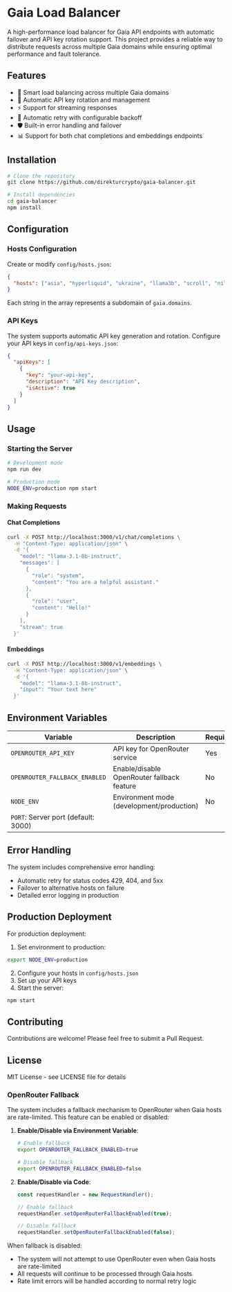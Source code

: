 # Gaia Load Balancer

A high-performance load balancer for Gaia API endpoints with automatic failover and API key rotation support. This project provides a reliable way to distribute requests across multiple Gaia domains while ensuring optimal performance and fault tolerance.

## Features

- 🔄 Smart load balancing across multiple Gaia domains
- 🔑 Automatic API key rotation and management
- ⚡ Support for streaming responses
- 🔁 Automatic retry with configurable backoff
- 🛡️ Built-in error handling and failover
- 📊 Support for both chat completions and embeddings endpoints

## Installation

```bash
# Clone the repository
git clone https://github.com/direkturcrypto/gaia-balancer.git

# Install dependencies
cd gaia-balancer
npm install
```

## Configuration

### Hosts Configuration
Create or modify `config/hosts.json`:
```json
{
  "hosts": ["asia", "hyperliquid", "ukraine", "llama3b", "scroll", "nillion"]
}
```
Each string in the array represents a subdomain of `gaia.domains`.

### API Keys
The system supports automatic API key generation and rotation. Configure your API keys in `config/api-keys.json`:
```json
{
  "apiKeys": [
    {
      "key": "your-api-key",
      "description": "API Key description",
      "isActive": true
    }
  ]
}
```

## Usage

### Starting the Server
```bash
# Development mode
npm run dev

# Production mode
NODE_ENV=production npm start
```

### Making Requests

#### Chat Completions
```bash
curl -X POST http://localhost:3000/v1/chat/completions \
  -H "Content-Type: application/json" \
  -d '{
    "model": "llama-3.1-8b-instruct",
    "messages": [
      {
        "role": "system",
        "content": "You are a helpful assistant."
      },
      {
        "role": "user",
        "content": "Hello!"
      }
    ],
    "stream": true
  }'
```

#### Embeddings
```bash
curl -X POST http://localhost:3000/v1/embeddings \
  -H "Content-Type: application/json" \
  -d '{
    "model": "llama-3.1-8b-instruct",
    "input": "Your text here"
  }'
```

## Environment Variables

| Variable | Description | Required | Default |
|----------|-------------|----------|---------|
| `OPENROUTER_API_KEY` | API key for OpenRouter service | Yes | - |
| `OPENROUTER_FALLBACK_ENABLED` | Enable/disable OpenRouter fallback feature | No | false |
| `NODE_ENV` | Environment mode (development/production) | No | development |
| `PORT`: Server port (default: 3000)

## Error Handling

The system includes comprehensive error handling:
- Automatic retry for status codes 429, 404, and 5xx
- Failover to alternative hosts on failure
- Detailed error logging in production

## Production Deployment

For production deployment:

1. Set environment to production:
```bash
export NODE_ENV=production
```

2. Configure your hosts in `config/hosts.json`
3. Set up your API keys
4. Start the server:
```bash
npm start
```

## Contributing

Contributions are welcome! Please feel free to submit a Pull Request.

## License

MIT License - see LICENSE file for details

### OpenRouter Fallback

The system includes a fallback mechanism to OpenRouter when Gaia hosts are rate-limited. This feature can be enabled or disabled:

1. **Enable/Disable via Environment Variable**:
   ```bash
   # Enable fallback
   export OPENROUTER_FALLBACK_ENABLED=true
   
   # Disable fallback
   export OPENROUTER_FALLBACK_ENABLED=false
   ```

2. **Enable/Disable via Code**:
   ```javascript
   const requestHandler = new RequestHandler();
   
   // Enable fallback
   requestHandler.setOpenRouterFallbackEnabled(true);
   
   // Disable fallback
   requestHandler.setOpenRouterFallbackEnabled(false);
   ```

When fallback is disabled:
- The system will not attempt to use OpenRouter even when Gaia hosts are rate-limited
- All requests will continue to be processed through Gaia hosts
- Rate limit errors will be handled according to normal retry logic 